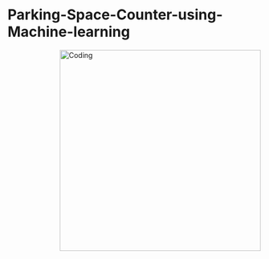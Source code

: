 # Parking-Space-Counter-using-Machine-learning
<img align="right" alt="Coding" width="400" src="https://cdn.dribbble.com/users/1162077/screenshots/3848914/programmer.gif">








